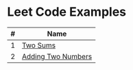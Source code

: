 # Leet Code Examples

| # | Name |
| --- | --- |
| 1 | [Two Sums](https://github.com/evanallen13/Code-Interview-Questions/blob/main/C%23/LeetCode/001_TwoSums.cs)|
| 2 | [Adding Two Numbers](https://github.com/evanallen13/Code-Interview-Questions/blob/main/C%23/LeetCode/002_AddTwoNumbers.cs) |